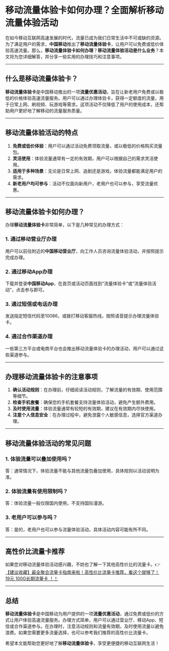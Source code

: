 # 移动流量体验卡如何办理？全面解析移动流量体验活动

在如今移动互联网高速发展的时代，流量已成为我们日常生活中不可或缺的资源。为了满足用户的需求，**中国移动**推出了**移动流量体验卡**，让用户可以免费或低价体验高速流量。那么，**移动流量体验卡如何办理**？**移动流量体验活动是什么业务**？本文将为您详细解答，并分享一些实用的办理技巧和注意事项。

---

## 什么是移动流量体验卡？

**移动流量体验卡**是中国移动推出的一项**流量优惠活动**，旨在让新老用户免费或以极低的价格体验高速流量服务。用户可以通过办理体验卡，获得一定额度的流量，用于日常上网、刷视频、玩游戏等需求。这项活动不仅降低了用户的使用成本，还帮助用户更好地了解移动的流量服务质量。

---

## 移动流量体验活动的特点

1. **免费或低价体验**：用户可以通过活动免费领取流量，或以极低的价格购买流量包。
2. **灵活使用**：体验流量通常有一定的有效期，用户可以根据自己的需求灵活使用。
3. **适用于多种场景**：无论是日常上网、追剧还是游戏，体验流量都能满足用户的需求。
4. **新老用户均可参与**：活动不仅面向新用户，老用户也可以参与，享受流量优惠。

---

## 移动流量体验卡如何办理？

办理**移动流量体验卡**非常简单，以下是几种常见的办理方式：

### 1. 通过移动营业厅办理
用户可以前往附近的**中国移动营业厅**，向工作人员咨询流量体验活动，并按照提示完成办理。

### 2. 通过移动App办理
下载并登录**中国移动App**，在首页或活动页面找到“流量体验卡”或“流量体验活动”，点击参与即可。

### 3. 通过短信或电话办理
发送指定短信代码至10086，或拨打移动客服热线，按照语音提示办理流量体验卡。

### 4. 通过合作渠道办理
一些第三方平台或电商平台也会推出移动流量体验卡的办理活动，用户可以通过这些渠道参与。

---

## 办理移动流量体验卡的注意事项

1. **确认活动规则**：在办理前，仔细阅读活动规则，了解流量的有效期、使用范围等细节。
2. **检查手机套餐**：确保您的手机套餐支持流量体验活动，避免产生额外费用。
3. **及时使用流量**：体验流量通常有较短的有效期，建议在有效期内尽快使用。
4. **注意个人信息安全**：在办理过程中，避免泄露个人敏感信息，选择官方渠道办理。

---

## 移动流量体验活动的常见问题

### 1. 体验流量可以叠加使用吗？
答：通常情况下，体验流量不能与其他流量包叠加使用，具体规则以活动说明为准。

### 2. 体验流量有使用限制吗？
答：体验流量一般仅限国内使用，不支持国际漫游。

### 3. 老用户可以参与吗？
答：是的，老用户也可以参与流量体验活动，具体活动内容可能有所不同。

---

## 高性价比流量卡推荐

如果您对移动流量体验活动感兴趣，不妨也了解一下其他高性价比的流量卡。👉 [【建议收藏】最全聚合流量卡指南来啦！高性价比流量卡推荐，看这个就够了！19元 100G长期流量卡 ！！](https://bit.ly/Liuliangka)

---

## 总结

**移动流量体验卡**是中国移动为用户提供的一项**流量优惠活动**，通过免费或低价的方式让用户体验高速流量服务。办理方式简单，用户可以通过营业厅、移动App、短信或合作渠道参与。在办理时，注意活动规则和流量有效期，及时使用流量以避免浪费。如果您需要更多流量选择，也可以参考我们推荐的高性价比流量卡。

希望本文能帮助您更好地了解**移动流量体验卡**，享受更便捷的移动互联网生活！